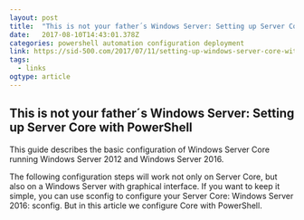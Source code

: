 ```yaml
---
layout: post 
title:  "This is not your father´s Windows Server: Setting up Server Core with PowerShell « SID-500" 
date:   2017-08-10T14:43:01.378Z 
categories: powershell automation configuration deployment
link: https://sid-500.com/2017/07/11/setting-up-windows-server-core-with-powershell/ 
tags:
  - links
ogtype: article 
---
```


## This is not your father´s Windows Server: Setting up Server Core with PowerShell

This guide describes the basic configuration of Windows Server Core running Windows Server 2012 and Windows Server 2016.


The following configuration steps will work not only on Server Core, but also on a Windows Server with graphical interface. If you want to keep it simple, you can use sconfig to configure your Server Core: Windows Server 2016: sconfig. But in this article we configure Core with PowerShell.